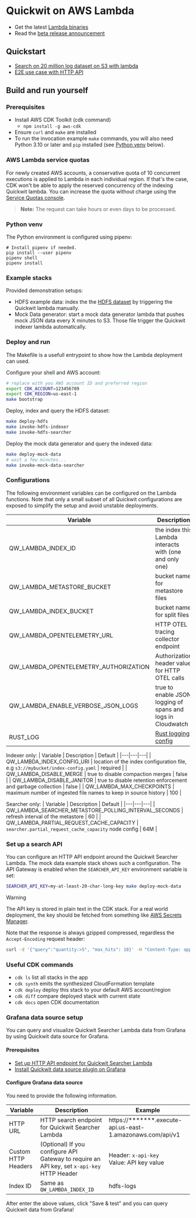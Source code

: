 
# Quickwit on AWS Lambda

- Get the latest [Lambda binaries](https://github.com/quickwit-oss/quickwit/releases/tag/aws-lambda-beta-01)
- Read the [beta release announcement](https://quickwit.io/blog/quickwit-lambda-beta)

## Quickstart

- [Search on 20 million log dataset on S3 with lambda](https://quickwit.io/docs/get-started/tutorials/tutorial-aws-lambda-simple)
- [E2E use case with HTTP API](https://quickwit.io/docs/guides/e2e-serverless-aws-lambda)

## Build and run yourself

### Prerequisites

- Install AWS CDK Toolkit (cdk command)
  - `npm install -g aws-cdk`
- Ensure `curl` and `make` are installed
- To run the invocation example `make` commands, you will also need Python 3.10
  or later and `pip` installed (see [Python venv](#python-venv) below).

### AWS Lambda service quotas

For newly created AWS accounts, a conservative quota of 10 concurrent executions
is applied to Lambda in each individual region. If that's the case, CDK won't be
able to apply the reserved concurrency of the indexing Quickwit lambda. You can
increase the quota without charge using the [Service Quotas
console](https://console.aws.amazon.com/servicequotas/home/services/lambda/quotas).

> **Note:** The request can take hours or even days to be processed.

### Python venv

The Python environment is configured using pipenv:

```
# Install pipenv if needed.
pip install --user pipenv
pipenv shell
pipenv install
```

### Example stacks

Provided demonstration setups:
- HDFS example data: index the the [HDFS
  dataset](https://quickwit-datasets-public.s3.amazonaws.com/hdfs-logs-multitenants-10000.json)
  by triggering the Quickwit lambda manually.
- Mock Data generator: start a mock data generator lambda that pushes mock JSON
  data every X minutes to S3. Those file trigger the Quickwit indexer lambda
  automatically.

### Deploy and run

The Makefile is a usefull entrypoint to show how the Lambda deployment can used.

Configure your shell and AWS account:
```bash
# replace with you AWS account ID and preferred region
export CDK_ACCOUNT=123456789
export CDK_REGION=us-east-1
make bootstrap
```

Deploy, index and query the HDFS dataset:
```bash
make deploy-hdfs
make invoke-hdfs-indexer
make invoke-hdfs-searcher
```

Deploy the mock data generator and query the indexed data:
```bash
make deploy-mock-data
# wait a few minutes...
make invoke-mock-data-searcher
```

### Configurations

The following environment variables can be configured on the Lambda functions.
Note that only a small subset of all Quickwit configurations are exposed to
simplify the setup and avoid unstable deployments.

| Variable | Description | Default |
|---|---|---|
| QW_LAMBDA_INDEX_ID | the index this Lambda interacts with (one and only one) | required |
| QW_LAMBDA_METASTORE_BUCKET | bucket name for metastore files | required |
| QW_LAMBDA_INDEX_BUCKET | bucket name for split files | required |
| QW_LAMBDA_OPENTELEMETRY_URL | HTTP OTEL tracing collector endpoint | none, OTEL disabled |
| QW_LAMBDA_OPENTELEMETRY_AUTHORIZATION | Authorization header value for HTTP OTEL calls | none, OTEL disabled |
| QW_LAMBDA_ENABLE_VERBOSE_JSON_LOGS | true to enable JSON logging of spans and logs in Cloudwatch | false |
| RUST_LOG | [Rust logging config][1] | info |

[1]: https://rust-lang-nursery.github.io/rust-cookbook/development_tools/debugging/config_log.html


Indexer only:
| Variable | Description | Default |
|---|---|---|
| QW_LAMBDA_INDEX_CONFIG_URI | location of the index configuration file, e.g `s3://mybucket/index-config.yaml` | required |
| QW_LAMBDA_DISABLE_MERGE | true to disable compaction merges | false |
| QW_LAMBDA_DISABLE_JANITOR | true to disable retention enforcement and garbage collection | false |
| QW_LAMBDA_MAX_CHECKPOINTS | maximum number of ingested file names to keep in source history | 100 |

Searcher only:
| Variable | Description | Default |
|---|---|---|
| QW_LAMBDA_SEARCHER_METASTORE_POLLING_INTERVAL_SECONDS | refresh interval of the metastore | 60 |
| QW_LAMBDA_PARTIAL_REQUEST_CACHE_CAPACITY | `searcher.partial_request_cache_capacity` node config | 64M |


### <a name=set-up-a-search-api />Set up a search API

You can configure an HTTP API endpoint around the Quickwit Searcher Lambda. The
mock data example stack shows such a configuration. The API Gateway is enabled
when the `SEARCHER_API_KEY` environment variable is set:

```bash
SEARCHER_API_KEY=my-at-least-20-char-long-key make deploy-mock-data
```

> [!WARNING]  
> The API key is stored in plain text in the CDK stack. For a real world
> deployment, the key should be fetched from something like [AWS Secrets
> Manager](https://docs.aws.amazon.com/cdk/v2/guide/get_secrets_manager_value.html).

Note that the response is always gzipped compressed, regardless the
`Accept-Encoding` request header:

```bash
curl -d '{"query":"quantity:>5", "max_hits": 10}' -H "Content-Type: application/json" -H "x-api-key: my-at-least-20-char-long-key" -X POST https://{api_id}.execute-api.{region}.amazonaws.com/api/v1/mock-sales/search --compressed
```

### Useful CDK commands

 * `cdk ls`          list all stacks in the app
 * `cdk synth`       emits the synthesized CloudFormation template
 * `cdk deploy`      deploy this stack to your default AWS account/region
 * `cdk diff`        compare deployed stack with current state
 * `cdk docs`        open CDK documentation

### Grafana data source setup

You can query and visualize Quickwit Searcher Lambda data from Grafana by using Quickwit data source for Grafana.

#### Prerequisites

- [Set up HTTP API endpoint for Quickwit Searcher Lambda](#set-up-a-search-api)
- [Install Quickwit data source plugin on Grafana](https://github.com/quickwit-oss/quickwit-datasource#installation)

#### Configure Grafana data source

You need to provide the following information.

|Variable|Description|Example|
|--|--|--|
|HTTP URL| HTTP search endpoint for Quickwit Searcher Lambda | https://*******.execute-api.us-east-1.amazonaws.com/api/v1 |
|Custom HTTP Headers| (Optional) If you configure API Gateway to require an API key, set `x-api-key` HTTP Header | Header: `x-api-key` <br> Value: API key value|
|Index ID| Same as `QW_LAMBDA_INDEX_ID` | hdfs-logs |

After enter the above values, click "Save & test" and you can query Quickwit data from Grafana!
